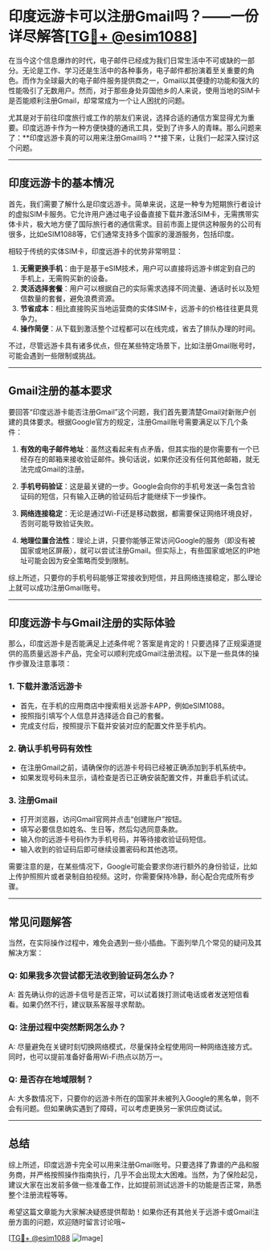 # 印度远游卡可以注册Gmail吗？——一份详尽解答[[TG💪+ @esim1088](https://t.me/s/esim1088)]

在当今这个信息爆炸的时代，电子邮件已经成为我们日常生活中不可或缺的一部分。无论是工作、学习还是生活中的各种事务，电子邮件都扮演着至关重要的角色。而作为全球最大的电子邮件服务提供商之一，Gmail以其便捷的功能和强大的性能吸引了无数用户。然而，对于那些身处异国他乡的人来说，使用当地的SIM卡是否能顺利注册Gmail，却常常成为一个让人困扰的问题。

尤其是对于前往印度旅行或工作的朋友们来说，选择合适的通信方案显得尤为重要。印度远游卡作为一种方便快捷的通讯工具，受到了许多人的青睐。那么问题来了：**印度远游卡真的可以用来注册Gmail吗？**接下来，让我们一起深入探讨这个问题。

---

## 印度远游卡的基本情况

首先，我们需要了解什么是印度远游卡。简单来说，这是一种专为短期旅行者设计的虚拟SIM卡服务。它允许用户通过电子设备直接下载并激活SIM卡，无需携带实体卡片，极大地方便了国际旅行者的通信需求。目前市面上提供这种服务的公司有很多，比如eSIM1088等，它们通常支持多个国家的漫游服务，包括印度。

相较于传统的实体SIM卡，印度远游卡的优势非常明显：

1. **无需更换手机**：由于是基于eSIM技术，用户可以直接将远游卡绑定到自己的手机上，无需购买新的设备。
2. **灵活选择套餐**：用户可以根据自己的实际需求选择不同流量、通话时长以及短信数量的套餐，避免浪费资源。
3. **节省成本**：相比直接购买当地运营商的实体SIM卡，远游卡的价格往往更具竞争力。
4. **操作简便**：从下载到激活整个过程都可以在线完成，省去了排队办理的时间。

不过，尽管远游卡具有诸多优点，但在某些特定场景下，比如注册Gmail账号时，可能会遇到一些限制或挑战。

---

## Gmail注册的基本要求

要回答“印度远游卡能否注册Gmail”这个问题，我们首先要清楚Gmail对新账户创建的具体要求。根据Google官方的规定，注册Gmail账号需要满足以下几个条件：

1. **有效的电子邮件地址**：虽然这看起来有点矛盾，但其实指的是你需要有一个已经存在的邮箱来接收验证邮件。换句话说，如果你还没有任何其他邮箱，就无法完成Gmail的注册。
   
2. **手机号码验证**：这是最关键的一步。Google会向你的手机号发送一条包含验证码的短信，只有输入正确的验证码后才能继续下一步操作。

3. **网络连接稳定**：无论是通过Wi-Fi还是移动数据，都需要保证网络环境良好，否则可能导致验证失败。

4. **地理位置合法性**：理论上讲，只要你能够正常访问Google的服务（即没有被国家或地区屏蔽），就可以尝试注册Gmail。但实际上，有些国家或地区的IP地址可能会因为安全策略而受到限制。

综上所述，只要你的手机号码能够正常接收到短信，并且网络连接稳定，那么理论上就可以成功注册Gmail账号。

---

## 印度远游卡与Gmail注册的实际体验

那么，印度远游卡是否能满足上述条件呢？答案是肯定的！只要选择了正规渠道提供的高质量远游卡产品，完全可以顺利完成Gmail注册流程。以下是一些具体的操作步骤及注意事项：

### 1. 下载并激活远游卡
- 首先，在手机的应用商店中搜索相关远游卡APP，例如eSIM1088。
- 按照指引填写个人信息并选择适合自己的套餐。
- 完成支付后，按照提示下载并安装对应的配置文件至手机内。

### 2. 确认手机号码有效性
- 在注册Gmail之前，请确保你的远游卡号码已经被正确添加到手机系统中。
- 如果发现号码未显示，请检查是否已正确安装配置文件，并重启手机试试。

### 3. 注册Gmail
- 打开浏览器，访问Gmail官网并点击“创建账户”按钮。
- 填写必要信息如姓名、生日等，然后勾选同意条款。
- 输入你的远游卡号码作为手机号码，并等待接收验证码短信。
- 输入收到的验证码后即可继续设置密码和其他选项。

需要注意的是，在某些情况下，Google可能会要求你进行额外的身份验证，比如上传护照照片或者录制自拍视频。这时，你需要保持冷静，耐心配合完成所有步骤。

---

## 常见问题解答

当然，在实际操作过程中，难免会遇到一些小插曲。下面列举几个常见的疑问及其解决方案：

### Q: 如果我多次尝试都无法收到验证码怎么办？
A: 首先确认你的远游卡信号是否正常，可以试着拨打测试电话或者发送短信看看。如果仍然不行，建议联系客服寻求帮助。

### Q: 注册过程中突然断网怎么办？
A: 尽量避免在关键时刻切换网络模式，尽量保持全程使用同一种网络连接方式。同时，也可以提前准备好备用Wi-Fi热点以防万一。

### Q: 是否存在地域限制？
A: 大多数情况下，只要你的远游卡所在的国家并未被列入Google的黑名单，则不会有问题。但如果确实遇到了障碍，可以考虑更换另一家供应商试试。

---

## 总结

综上所述，印度远游卡完全可以用来注册Gmail账号。只要选择了靠谱的产品和服务商，并严格按照操作指南执行，几乎不会出现太大困难。当然，为了保险起见，建议大家在出发前多做一些准备工作，比如提前测试远游卡的功能是否正常，熟悉整个注册流程等等。

希望这篇文章能为大家解决疑惑提供帮助！如果你还有其他关于远游卡或Gmail注册方面的问题，欢迎随时留言讨论哦~ 

[[TG💪+ @esim1088](https://t.me/s/esim1088) ![Image](https://i.postimg.cc/4NQfJmqS/Snipaste-2025-05-13-00-14-12.png)]